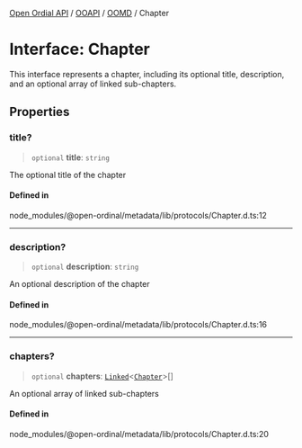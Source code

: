 [Open Ordial API](../../../../README.md) / [OOAPI](../../../README.md) / [OOMD](../README.md) / Chapter

# Interface: Chapter

This interface represents a chapter, including its optional title, description,
and an optional array of linked sub-chapters.

## Properties

### title?

> `optional` **title**: `string`

The optional title of the chapter

#### Defined in

node\_modules/@open-ordinal/metadata/lib/protocols/Chapter.d.ts:12

***

### description?

> `optional` **description**: `string`

An optional description of the chapter

#### Defined in

node\_modules/@open-ordinal/metadata/lib/protocols/Chapter.d.ts:16

***

### chapters?

> `optional` **chapters**: [`Linked`](../type-aliases/Linked.md)\<[`Chapter`](Chapter.md)\>[]

An optional array of linked sub-chapters

#### Defined in

node\_modules/@open-ordinal/metadata/lib/protocols/Chapter.d.ts:20
